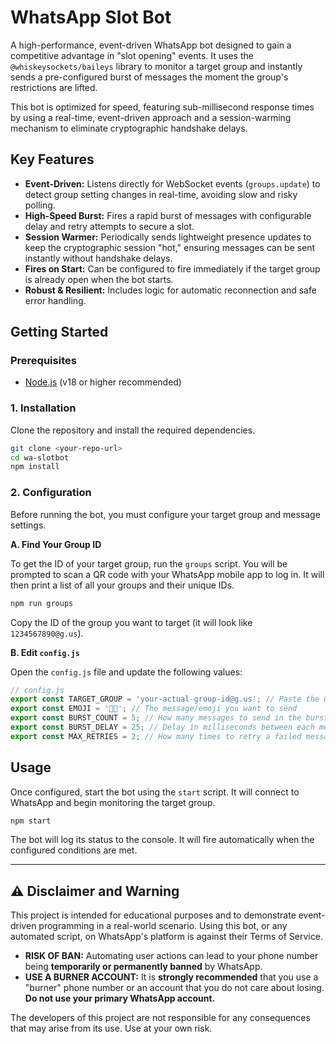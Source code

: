# WhatsApp Slot Bot

A high-performance, event-driven WhatsApp bot designed to gain a competitive advantage in "slot opening" events. It uses the `@whiskeysockets/baileys` library to monitor a target group and instantly sends a pre-configured burst of messages the moment the group's restrictions are lifted.

This bot is optimized for speed, featuring sub-millisecond response times by using a real-time, event-driven approach and a session-warming mechanism to eliminate cryptographic handshake delays.

## Key Features

- **Event-Driven:** Listens directly for WebSocket events (`groups.update`) to detect group setting changes in real-time, avoiding slow and risky polling.
- **High-Speed Burst:** Fires a rapid burst of messages with configurable delay and retry attempts to secure a slot.
- **Session Warmer:** Periodically sends lightweight presence updates to keep the cryptographic session "hot," ensuring messages can be sent instantly without handshake delays.
- **Fires on Start:** Can be configured to fire immediately if the target group is already open when the bot starts.
- **Robust & Resilient:** Includes logic for automatic reconnection and safe error handling.

## Getting Started

### Prerequisites

- [Node.js](https://nodejs.org/) (v18 or higher recommended)

### 1. Installation

Clone the repository and install the required dependencies.

```bash
git clone <your-repo-url>
cd wa-slotbot
npm install
```

### 2. Configuration

Before running the bot, you must configure your target group and message settings.

**A. Find Your Group ID**

To get the ID of your target group, run the `groups` script. You will be prompted to scan a QR code with your WhatsApp mobile app to log in. It will then print a list of all your groups and their unique IDs.

```bash
npm run groups
```

Copy the ID of the group you want to target (it will look like `1234567890@g.us`).

**B. Edit `config.js`**

Open the `config.js` file and update the following values:

```javascript
// config.js
export const TARGET_GROUP = 'your-actual-group-id@g.us'; // Paste the Group ID here
export const EMOJI = '✋🏿'; // The message/emoji you want to send
export const BURST_COUNT = 5; // How many messages to send in the burst
export const BURST_DELAY = 25; // Delay in milliseconds between each message in the burst
export const MAX_RETRIES = 2; // How many times to retry a failed message
```

## Usage

Once configured, start the bot using the `start` script. It will connect to WhatsApp and begin monitoring the target group.

```bash
npm start
```

The bot will log its status to the console. It will fire automatically when the configured conditions are met.

---

## ⚠️ Disclaimer and Warning

This project is intended for educational purposes and to demonstrate event-driven programming in a real-world scenario. Using this bot, or any automated script, on WhatsApp's platform is against their Terms of Service.

- **RISK OF BAN:** Automating user actions can lead to your phone number being **temporarily or permanently banned** by WhatsApp.
- **USE A BURNER ACCOUNT:** It is **strongly recommended** that you use a "burner" phone number or an account that you do not care about losing. **Do not use your primary WhatsApp account.**

The developers of this project are not responsible for any consequences that may arise from its use. Use at your own risk.
